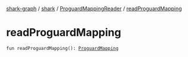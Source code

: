 [shark-graph](../../index.md) / [shark](../index.md) / [ProguardMappingReader](index.md) / [readProguardMapping](./read-proguard-mapping.md)

# readProguardMapping

`fun readProguardMapping(): `[`ProguardMapping`](../-proguard-mapping/index.md)